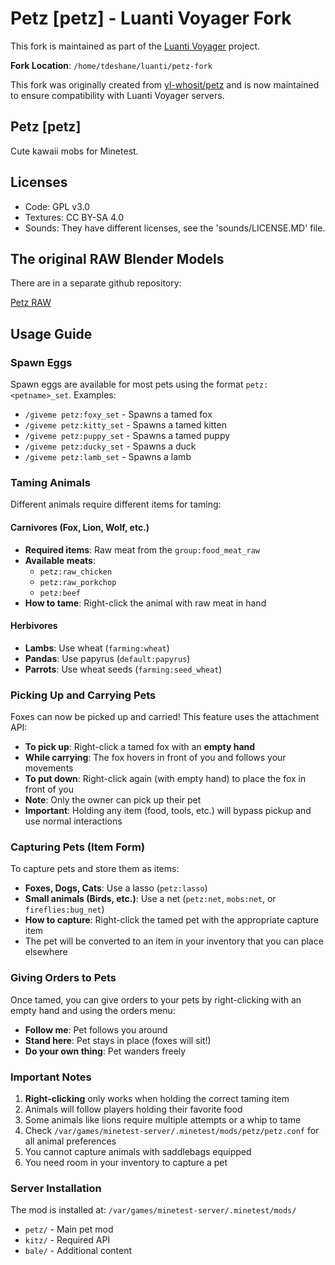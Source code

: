 # Petz [petz] - Luanti Voyager Fork

This fork is maintained as part of the [Luanti Voyager](https://github.com/toddllm/luanti-voyager) project.

**Fork Location**: `/home/tdeshane/luanti/petz-fork`

This fork was originally created from [yl-whosit/petz](https://github.com/yl-whosit/petz) and is now maintained to ensure compatibility with Luanti Voyager servers.

## Petz [petz]

Cute kawaii mobs for Minetest.

## Licenses

- Code: GPL v3.0
- Textures: CC BY-SA 4.0
- Sounds: They have different licenses, see the 'sounds/LICENSE.MD' file.

## The original RAW Blender Models

There are in a separate github repository:

[Petz RAW](https://github.com/runsy/petz_raw)

## Usage Guide

### Spawn Eggs

Spawn eggs are available for most pets using the format `petz:<petname>_set`. Examples:
- `/giveme petz:foxy_set` - Spawns a tamed fox
- `/giveme petz:kitty_set` - Spawns a tamed kitten
- `/giveme petz:puppy_set` - Spawns a tamed puppy
- `/giveme petz:ducky_set` - Spawns a duck
- `/giveme petz:lamb_set` - Spawns a lamb

### Taming Animals

Different animals require different items for taming:

#### Carnivores (Fox, Lion, Wolf, etc.)
- **Required items**: Raw meat from the `group:food_meat_raw`
- **Available meats**:
  - `petz:raw_chicken`
  - `petz:raw_porkchop`
  - `petz:beef`
- **How to tame**: Right-click the animal with raw meat in hand

#### Herbivores
- **Lambs**: Use wheat (`farming:wheat`)
- **Pandas**: Use papyrus (`default:papyrus`)
- **Parrots**: Use wheat seeds (`farming:seed_wheat`)

### Picking Up and Carrying Pets

Foxes can now be picked up and carried! This feature uses the attachment API:
- **To pick up**: Right-click a tamed fox with an **empty hand**
- **While carrying**: The fox hovers in front of you and follows your movements
- **To put down**: Right-click again (with empty hand) to place the fox in front of you
- **Note**: Only the owner can pick up their pet
- **Important**: Holding any item (food, tools, etc.) will bypass pickup and use normal interactions

### Capturing Pets (Item Form)

To capture pets and store them as items:
- **Foxes, Dogs, Cats**: Use a lasso (`petz:lasso`)
- **Small animals (Birds, etc.)**: Use a net (`petz:net`, `mobs:net`, or `fireflies:bug_net`)
- **How to capture**: Right-click the tamed pet with the appropriate capture item
- The pet will be converted to an item in your inventory that you can place elsewhere

### Giving Orders to Pets

Once tamed, you can give orders to your pets by right-clicking with an empty hand and using the orders menu:
- **Follow me**: Pet follows you around
- **Stand here**: Pet stays in place (foxes will sit!)
- **Do your own thing**: Pet wanders freely

### Important Notes

1. **Right-clicking** only works when holding the correct taming item
2. Animals will follow players holding their favorite food
3. Some animals like lions require multiple attempts or a whip to tame
4. Check `/var/games/minetest-server/.minetest/mods/petz/petz.conf` for all animal preferences
5. You cannot capture animals with saddlebags equipped
6. You need room in your inventory to capture a pet

### Server Installation

The mod is installed at: `/var/games/minetest-server/.minetest/mods/`
- `petz/` - Main pet mod
- `kitz/` - Required API
- `bale/` - Additional content
